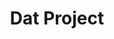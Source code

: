 ---
blog: https://blog.datproject.org/
codehost: https://github.com/https://github.com/datproject
guide: https://github.com/datproject/design/blob/master/public/img/dat-data-logo.svg
logohandle: datproject
sort: datproject
title: Dat Project
twitter: https://x.com/dat_project
website: http://datproject.org/
---